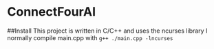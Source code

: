 # ConnectFourAI

##Install
This project is written in C/C++ and uses the ncurses library
I normally compile main.cpp with `g++ ./main.cpp -lncurses`
